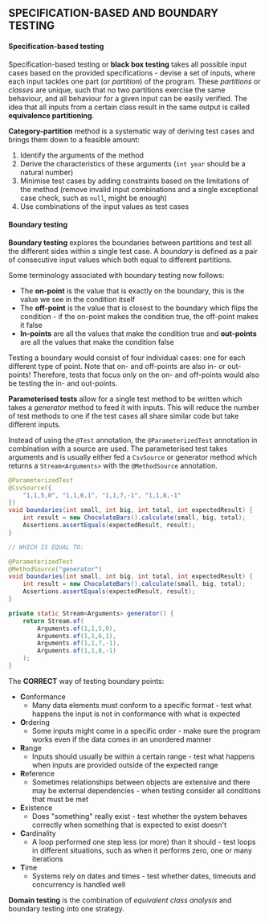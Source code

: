 ## **SPECIFICATION-BASED AND BOUNDARY TESTING**

#### Specification-based testing
Specification-based testing or **black box testing** takes all possible input cases based on the provided specifications - devise a set of inputs, where each input tackles one part (or *partition*) of the program. These *partitions* or *classes* are unique, such that no two partitions exercise the same behaviour, and all behaviour for a given input can be easily verified. The idea that all inputs from a certain class result in the same output is called **equivalence partitioning**.

**Category-partition** method is a systematic way of deriving test cases and brings them down to a feasible amount:
1. Identify the arguments of the method
2. Derive the characteristics of these arguments (`int year` should be a natural number)
3. Minimise test cases by adding constraints based on the limitations of the method (remove invalid input combinations and a single exceptional case check, such as `null`, might be enough)
4. Use combinations of the input values as test cases

#### Boundary testing
**Boundary testing** explores the boundaries between partitions and test all the different sides within a single test case. A *boundary* is defined as a pair of consecutive input values which both equal to different partitions.

Some terminology associated with boundary testing now follows:
- The **on-point** is the value that is exactly on the boundary, this is the value we see in the condition itself
- The **off-point** is the value that is closest to the boundary which flips the condition - if the on-point makes the condition true, the off-point makes it false
- **In-points** are all the values that make the condition true and **out-points** are all the values that make the condition false

Testing a boundary would consist of four individual cases: one for each different type of point. Note that on- and off-points are also in- or out-points! Therefore, tests that focus only on the on- and off-points would also be testing the in- and out-points.

**Parameterised tests** allow for a single test method to be written which takes a *generator* method to feed it with inputs. This will reduce the number of test methods to one if the test cases all share similar code but take different inputs.

Instead of using the `@Test` annotation, the `@ParameterizedTest` annotation in combination with a source are used. The parameterised test takes arguments and is usually either fed a `CsvSource` or generator method which returns a `Stream<Arguments>` with the `@MethodSource` annotation.

```Java
@ParameterizedTest
@CsvSource({
	"1,1,5,0", "1,1,6,1", "1,1,7,-1", "1,1,8,-1"
})
void boundaries(int small, int big, int total, int expectedResult) {
    int result = new ChocolateBars().calculate(small, big, total);
    Assertions.assertEquals(expectedResult, result);
}

// WHICH IS EQUAL TO:

@ParameterizedTest
@MethodSource("generator")
void boundaries(int small, int big, int total, int expectedResult) {
    int result = new ChocolateBars().calculate(small, big, total);
    Assertions.assertEquals(expectedResult, result);
}

private static Stream<Arguments> generator() {
    return Stream.of(
    	Arguments.of(1,1,5,0),
    	Arguments.of(1,1,6,1),
    	Arguments.of(1,1,7,-1),
    	Arguments.of(1,1,8,-1)
    );
}
```

The **CORRECT** way of testing boundary points:
- **C**onformance
	- Many data elements must conform to a specific format - test what happens the input is not in conformance with what is expected
- **O**rdering
	- Some inputs might come in a specific order - make sure the program works even if the data comes in an unordered manner
- **R**ange
	- Inputs should usually be within a certain range - test what happens when inputs are provided outside of the expected range
- **R**eference
	- Sometimes relationships between objects are extensive and there may be external dependencies - when testing consider all conditions that must be met
- **E**xistence
	- Does "something" really exist - test whether the system behaves correctly when something that is expected to exist doesn't
- **C**ardinality
	- A loop performed one step less (or more) than it should - test loops in different situations, such as when it performs zero, one or many iterations
- **T**ime
	- Systems rely on dates and times - test whether dates, timeouts and concurrency is handled well

**Domain testing** is the combination of *equivalent class analysis* and boundary testing into one strategy.
